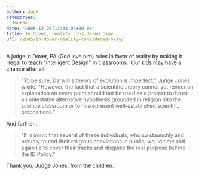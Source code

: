```yaml
---
author: Jack
categories:
- Journal
date: "2005-12-20T13:34:04+00:00"
title: In Dover, reality considered okay
url: /2005/in-dover-reality-considered-okay/
---
```


A judge in Dover, PA (God love him) rules in favor of reality by making it illegal to teach "Intelligent Design" in classrooms.&nbsp; Our kids may have a chance after all. 

> "To be sure, Darwin's theory of evolution is imperfect," Judge Jones wrote. "However, the fact that a scientific theory cannot yet render an explanation on every point should not be used as a pretext to thrust an untestable alternative hypothesis grounded in religion into the science classroom or to misrepresent well-established scientific propositions."</blockquote> 

And further&#8230; 

> "It is ironic that several of these individuals, who so staunchly and proudly touted their religious convictions in public, would time and again lie to cover their tracks and disguise the real purpose behind the ID Policy."</blockquote> 

Thank you, Judge Jones, from the children.